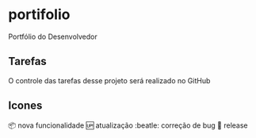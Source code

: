 # portifolio
Portfólio do Desenvolvedor

## Tarefas

O controle das tarefas desse projeto será realizado no GitHub

## Icones

:package: nova funcionalidade 
:up: atualização
:beatle: correção de bug
:checkered_flag: release
